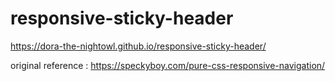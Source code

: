 # responsive-sticky-header

https://dora-the-nightowl.github.io/responsive-sticky-header/

original reference : https://speckyboy.com/pure-css-responsive-navigation/
